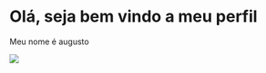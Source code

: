 # Olá, seja bem vindo a meu perfil

Meu nome é augusto

![](https://media.tenor.com/UX0MEq634O8AAAAi/shrek.gif)
